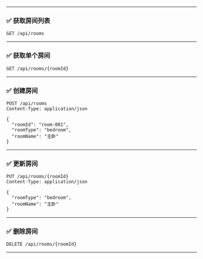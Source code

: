 ------

### ✅ 获取房间列表

```http
GET /api/rooms
```

------

### ✅ 获取单个房间

```http
GET /api/rooms/{roomId}
```

------

### ✅ 创建房间

```http
POST /api/rooms
Content-Type: application/json

{
  "roomId": "room-001",
  "roomType": "bedroom",
  "roomName": "主卧"
}
```

------

### ✅ 更新房间

```http
PUT /api/rooms/{roomId}
Content-Type: application/json

{
  "roomType": "bedroom",
  "roomName": "主卧"
}
```

------

### ✅ 删除房间

```http
DELETE /api/rooms/{roomId}
```

------

